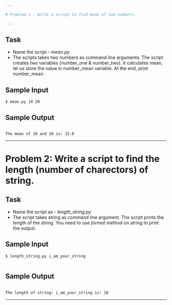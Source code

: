 ```yaml
---

# Problem 1 : Write a script to find mean of two numbers. 

---
```

## Task 
* Name the script - *mean.py* 
* The scripts takes two numbers as command line arguments. The script creates two variables (number_one & number_two). It calculates mean, let us store the value in  number_mean variable. At the end, print number_mean. 
 

## Sample Input 
```
$ mean.py 10 20

```

## Sample Output 
```

The mean of 10 and 20 is: 15.0 

```
---

# Problem 2: Write a script to find the length (number of charectors) of string. 

## Task
* Name the script as - *length_string.py* 
* The script takes string as command line argument. The script prints the length of the string. You need to use *format* method on string to print the output. 

## Sample Input 
```
$ length_string.py i_am_your_string
 

```

## Sample Output 
```

The length of string: i_am_your_string is: 16

```
---

